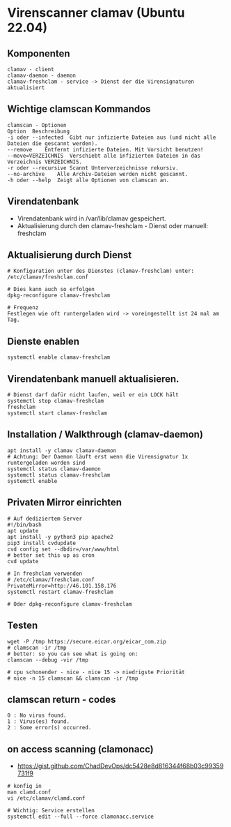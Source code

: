 # Virenscanner clamav (Ubuntu 22.04)

## Komponenten 

```
clamav - client 
clamav-daemon - daemon
clamav-freshclam - service -> Dienst der die Virensignaturen aktualisiert 
```

## Wichtige clamscan Kommandos 

```
clamscan - Optionen
Option	Beschreibung
-i oder --infected	Gibt nur infizierte Dateien aus (und nicht alle Dateien die gescannt werden).
--remove	Entfernt infizierte Dateien. Mit Vorsicht benutzen!
--move=VERZEICHNIS	Verschiebt alle infizierten Dateien in das Verzeichnis VERZEICHNIS.
-r oder --recursive	Scannt Unterverzeichnisse rekursiv.
--no-archive	Alle Archiv-Dateien werden nicht gescannt.
-h oder --help	Zeigt alle Optionen von clamscan an.
```

## Virendatenbank 

  * Virendatenbank wird in /var/lib/clamav gespeichert. 
  * Aktualisierung durch den clamav-freshclam - Dienst oder manuell: freshclam 

## Aktualisierung durch Dienst 

```
# Konfiguration unter des Dienstes (clamav-freshclam) unter:
/etc/clamav/freshclam.conf 

# Dies kann auch so erfolgen
dpkg-reconfigure clamav-freshclam

# Frequenz 
Festlegen wie oft runtergeladen wird -> voreingestellt ist 24 mal am Tag.
```

## Dienste enablen 

```
systemctl enable clamav-freshclam
```


## Virendatenbank manuell aktualisieren.

```
# Dienst darf dafür nicht laufen, weil er ein LOCK hält 
systemctl stop clamav-freshclam
freshclam
systemctl start clamav-freshclam 
```

## Installation / Walkthrough (clamav-daemon)

```
apt install -y clamav clamav-daemon
# Achtung: Der Daemon läuft erst wenn die Virensignatur 1x runtergeladen worden sind
systemctl status clamav-daemon
systemctl status clamav-freshclam
systemctl enable

```

## Privaten Mirror einrichten 

```
# Auf dediziertem Server
#!/bin/bash 
apt update
apt install -y python3 pip apache2 
pip3 install cvdupdate 
cvd config set --dbdir=/var/www/html
# better set this up as cron 
cvd update 
```

```
# In freshclam verwenden 
# /etc/clamav/freshclam.conf 
PrivateMirror=http://46.101.158.176
systemctl restart clamav-freshclam 

# Oder dpkg-reconfigure clamav-freshclam 

```



## Testen 

```
wget -P /tmp https://secure.eicar.org/eicar_com.zip
# clamscan -ir /tmp
# better: so you can see what is going on:
clamscan --debug -vir /tmp

# cpu schonender - nice - nice 15 -> niedrigste Priorität  
# nice -n 15 clamscan && clamscan -ir /tmp
```

## clamscan return - codes 

```
0 : No virus found.
1 : Virus(es) found.
2 : Some error(s) occurred.
```

## on access scanning (clamonacc) 

  * https://gist.github.com/ChadDevOps/dc5428e8d816344f68b03c99359731f9

```
# konfig in 
man clamd.conf 
vi /etc/clamav/clamd.conf 

# Wichtig: Service erstellen 
systemctl edit --full --force clamonacc.service
```
